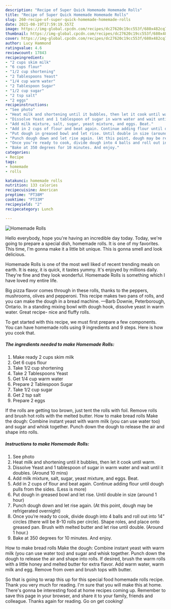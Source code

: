 ```yaml
---
description: "Recipe of Super Quick Homemade Homemade Rolls"
title: "Recipe of Super Quick Homemade Homemade Rolls"
slug: 260-recipe-of-super-quick-homemade-homemade-rolls
date: 2021-08-19T17:59:19.557Z
image: https://img-global.cpcdn.com/recipes/dc27620c19cc553f/680x482cq70/homemade-rolls-recipe-main-photo.jpg
thumbnail: https://img-global.cpcdn.com/recipes/dc27620c19cc553f/680x482cq70/homemade-rolls-recipe-main-photo.jpg
cover: https://img-global.cpcdn.com/recipes/dc27620c19cc553f/680x482cq70/homemade-rolls-recipe-main-photo.jpg
author: Lucy Hammond
ratingvalue: 4.6
reviewcount: 17843
recipeingredient:
- "2 cups skim milk"
- "6 cups flour"
- "1/2 cup shortening"
- "2 Tablespoons Yeast"
- "1/4 cup warm water"
- "2 Tablespoon Sugar"
- "1/2 cup sugar"
- "2 tsp salt"
- "2 eggs"
recipeinstructions:
- "See photo"
- "Heat milk and shortening until it bubbles, then let it cook until warm."
- "Dissolve Yeast and 1 tablespoon of sugar in warm water and wait until it doubles. (Around 10 mins)"
- "Add milk mixture, salt, sugar, yeast mixture, and eggs. Beat."
- "Add in 2 cups of flour and beat again. Continue adding flour until dough pulls from the sides. (Less is more)"
- "Put dough in greased bowl and let rise. Until double in size (around 1 hour)"
- "Punch dough down and let rise again. (At this point, dough may be refrigerated overnight)"
- "Once you’re ready to cook, divide dough into 4 balls and roll out into 14” circles (there will be 8-10 rolls per circle). Shape roles, and place onto greased pan. Brush with melted butter and let rise until double. (Around 1 hour.)"
- "Bake at 350 degrees for 10 minutes. And enjoy."
categories:
- Recipe
tags:
- homemade
- rolls

katakunci: homemade rolls 
nutrition: 133 calories
recipecuisine: American
preptime: "PT38M"
cooktime: "PT33M"
recipeyield: "2"
recipecategory: Lunch

---
```



![Homemade Rolls](https://img-global.cpcdn.com/recipes/dc27620c19cc553f/680x482cq70/homemade-rolls-recipe-main-photo.jpg)

Hello everybody, hope you're having an incredible day today. Today, we're going to prepare a special dish, homemade rolls. It is one of my favorites. This time, I'm gonna make it a little bit unique. This is gonna smell and look delicious.

Homemade Rolls is one of the most well liked of recent trending meals on earth. It is easy, it is quick, it tastes yummy. It's enjoyed by millions daily. They're fine and they look wonderful. Homemade Rolls is something which I have loved my entire life.

Big pizza flavor comes through in these rolls, thanks to the peppers, mushrooms, olives and pepperoni. This recipe makes two pans of rolls, and you can make the dough in a bread machine. —Barb Downie, Peterborough, Ontario. In a standing mixing bowl with dough hook, dissolve yeast in warm water. Great recipe- nice and fluffy rolls.


To get started with this recipe, we must first prepare a few components. You can have homemade rolls using 9 ingredients and 9 steps. Here is how you cook that.

<!--inarticleads1-->

##### The ingredients needed to make Homemade Rolls:

1. Make ready 2 cups skim milk
1. Get 6 cups flour
1. Take 1/2 cup shortening
1. Take 2 Tablespoons Yeast
1. Get 1/4 cup warm water
1. Prepare 2 Tablespoon Sugar
1. Take 1/2 cup sugar
1. Get 2 tsp salt
1. Prepare 2 eggs


If the rolls are getting too brown, just tent the rolls with foil. Remove rolls and brush hot rolls with the melted butter. How to make bread rolls Make the dough: Combine instant yeast with warm milk (you can use water too) and sugar and whisk together. Punch down the dough to release the air and shape into rolls. 

<!--inarticleads2-->

##### Instructions to make Homemade Rolls:

1. See photo
1. Heat milk and shortening until it bubbles, then let it cook until warm.
1. Dissolve Yeast and 1 tablespoon of sugar in warm water and wait until it doubles. (Around 10 mins)
1. Add milk mixture, salt, sugar, yeast mixture, and eggs. Beat.
1. Add in 2 cups of flour and beat again. Continue adding flour until dough pulls from the sides. (Less is more)
1. Put dough in greased bowl and let rise. Until double in size (around 1 hour)
1. Punch dough down and let rise again. (At this point, dough may be refrigerated overnight)
1. Once you’re ready to cook, divide dough into 4 balls and roll out into 14” circles (there will be 8-10 rolls per circle). Shape roles, and place onto greased pan. Brush with melted butter and let rise until double. (Around 1 hour.)
1. Bake at 350 degrees for 10 minutes. And enjoy.


How to make bread rolls Make the dough: Combine instant yeast with warm milk (you can use water too) and sugar and whisk together. Punch down the dough to release the air and shape into rolls. If desired, brush the warm rolls with a little honey and melted butter for extra flavor. Add warm water, warm milk and egg. Remove from oven and brush tops with butter. 

So that is going to wrap this up for this special food homemade rolls recipe. Thank you very much for reading. I'm sure that you will make this at home. There's gonna be interesting food at home recipes coming up. Remember to save this page in your browser, and share it to your family, friends and colleague. Thanks again for reading. Go on get cooking!
